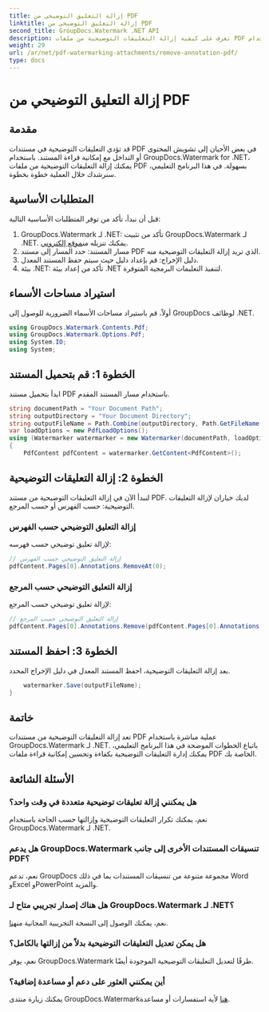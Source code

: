 ```yaml
---
title: إزالة التعليق التوضيحي من PDF
linktitle: إزالة التعليق التوضيحي من PDF
second_title: GroupDocs.Watermark .NET API
description: تعرف على كيفية إزالة التعليقات التوضيحية من ملفات PDF باستخدام GroupDocs.Watermark لـ .NET. تعزيز إمكانية قراءة المستندات دون عناء.
weight: 29
url: /ar/net/pdf-watermarking-attachments/remove-annotation-pdf/
type: docs
---
```

# إزالة التعليق التوضيحي من PDF

## مقدمة
قد تؤدي التعليقات التوضيحية في مستندات PDF في بعض الأحيان إلى تشويش المحتوى أو التداخل مع إمكانية قراءة المستند. باستخدام GroupDocs.Watermark for .NET، يمكنك إزالة التعليقات التوضيحية من ملفات PDF بسهولة. في هذا البرنامج التعليمي، سنرشدك خلال العملية خطوة بخطوة.
## المتطلبات الأساسية
قبل أن نبدأ، تأكد من توفر المتطلبات الأساسية التالية:
1.  GroupDocs.Watermark لـ .NET: تأكد من تثبيت GroupDocs.Watermark لـ .NET. يمكنك تنزيله من[موقع إلكتروني](https://releases.groupdocs.com/Watermark/net/).
2. مسار المستند: حدد المسار إلى مستند PDF الذي تريد إزالة التعليقات التوضيحية منه.
3. دليل الإخراج: قم بإعداد دليل حيث سيتم حفظ المستند المعدل.
4. بيئة .NET: تأكد من إعداد بيئة .NET لتنفيذ التعليمات البرمجية المتوفرة.

## استيراد مساحات الأسماء
أولاً، قم باستيراد مساحات الأسماء الضرورية للوصول إلى GroupDocs لوظائف .NET.
```csharp
using GroupDocs.Watermark.Contents.Pdf;
using GroupDocs.Watermark.Options.Pdf;
using System.IO;
using System;
```
## الخطوة 1: قم بتحميل المستند
ابدأ بتحميل مستند PDF باستخدام مسار المستند المقدم.
```csharp
string documentPath = "Your Document Path";
string outputDirectory = "Your Document Directory";
string outputFileName = Path.Combine(outputDirectory, Path.GetFileName(documentPath));
var loadOptions = new PdfLoadOptions();
using (Watermarker watermarker = new Watermarker(documentPath, loadOptions))
{
    PdfContent pdfContent = watermarker.GetContent<PdfContent>();
```
## الخطوة 2: إزالة التعليقات التوضيحية
لنبدأ الآن في إزالة التعليقات التوضيحية من مستند PDF. لديك خياران لإزالة التعليقات التوضيحية: حسب الفهرس أو حسب المرجع.
### إزالة التعليق التوضيحي حسب الفهرس
لإزالة تعليق توضيحي حسب فهرسه:
```csharp
// إزالة التعليق التوضيحي حسب الفهرس
pdfContent.Pages[0].Annotations.RemoveAt(0);
```
### إزالة التعليق التوضيحي حسب المرجع
لإزالة تعليق توضيحي حسب المرجع:
```csharp
// إزالة التعليق التوضيحي حسب المرجع
pdfContent.Pages[0].Annotations.Remove(pdfContent.Pages[0].Annotations[0]);
```
## الخطوة 3: احفظ المستند
بعد إزالة التعليقات التوضيحية، احفظ المستند المعدل في دليل الإخراج المحدد.
```csharp
    watermarker.Save(outputFileName);
}
```

## خاتمة
تعد إزالة التعليقات التوضيحية من مستندات PDF عملية مباشرة باستخدام GroupDocs.Watermark لـ .NET. باتباع الخطوات الموضحة في هذا البرنامج التعليمي، يمكنك إدارة التعليقات التوضيحية بكفاءة وتحسين إمكانية قراءة ملفات PDF الخاصة بك.
## الأسئلة الشائعة
### هل يمكنني إزالة تعليقات توضيحية متعددة في وقت واحد؟
نعم، يمكنك تكرار التعليقات التوضيحية وإزالتها حسب الحاجة باستخدام GroupDocs.Watermark لـ .NET.
### هل يدعم GroupDocs.Watermark تنسيقات المستندات الأخرى إلى جانب PDF؟
نعم، تدعم GroupDocs مجموعة متنوعة من تنسيقات المستندات بما في ذلك Word وExcel وPowerPoint والمزيد.
### هل هناك إصدار تجريبي متاح لـ GroupDocs.Watermark لـ .NET؟
 نعم، يمكنك الوصول إلى النسخة التجريبية المجانية من[هنا](https://releases.groupdocs.com/).
### هل يمكن تعديل التعليقات التوضيحية بدلاً من إزالتها بالكامل؟
نعم، يوفر GroupDocs.Watermark طرقًا لتعديل التعليقات التوضيحية الموجودة أيضًا.
### أين يمكنني العثور على دعم أو مساعدة إضافية؟
 يمكنك زيارة منتدى GroupDocs.Watermark[هنا](https://forum.groupdocs.com/c/watermark/19) لأية استفسارات أو مساعدة.